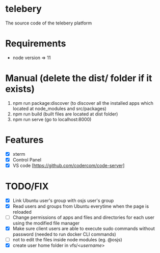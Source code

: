 # telebery
The source code of the telebery platform

# Requirements
- node version => 11

# Manual (delete the dist/ folder if it exists)
1. npm run package:discover (to discover all the installed apps which located at node_modules and src/packages)
2. npm run build (built files are located at dist folder)
3. npm run serve (go to localhost:8000)


# Features
- [x] xterm 
- [x] Control Panel
- [x] VS code [https://github.com/codercom/code-server]

# TODO/FIX
- [x] Link Ubuntu user's group with osjs user's group
- [x] Read users and groups from Ubuntu everytime when the page is reloaded
- [ ] Change permissions of apps and files and directories for each user using the modified file manager
- [x] Make sure client users are able to execute sudo commands without password (needed to run docker CLI commands)
- [ ] not to edit the files inside node modules (eg. @osjs)
- [x] create user home folder in vfs/<_username_>